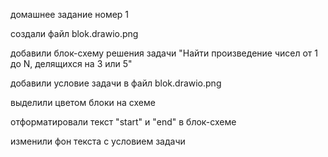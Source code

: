 домашнее задание номер 1 

создали файл blok.drawio.png

добавили блок-схему решения задачи "Найти произведение чисел от 1 до N, делящихся на 3 или 5"

добавили условие задачи в файл blok.drawio.png

выделили цветом блоки на схеме 

отформатировали текст "start" и "end" в блок-схеме 

изменили фон текста с условием задачи 

